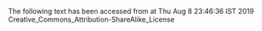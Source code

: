 The following text has been accessed from at Thu Aug 8 23:46:36 IST 2019
Creative_Commons_Attribution-ShareAlike_License
